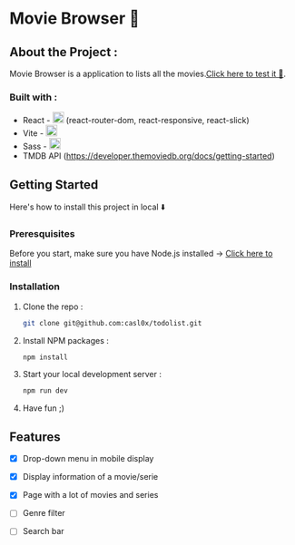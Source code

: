 # Movie Browser 🎥

## About the Project :
Movie Browser is a application to lists all the movies.[Click here to test it 🍿](https://movie-browser-wine.vercel.app/).



### Built with : 
* React - <img src="https://skillicons.dev/icons?i=react" alt="image" style="width:auto;height:20px;"> (react-router-dom, react-responsive, react-slick)
* Vite - <img src="https://skillicons.dev/icons?i=vite" alt="image" style="width:auto;height:20px;">
* Sass - <img src="https://skillicons.dev/icons?i=sass" alt="image" style="width:auto;height:20px;">
* TMDB API (https://developer.themoviedb.org/docs/getting-started)

## Getting Started
Here's how to install this project in local ⬇️

### Preresquisites 
Before you start, make sure you have Node.js installed → [Click here to install ](https://nodejs.org/en/download)

### Installation
1. Clone the repo :
    ``` sh
    git clone git@github.com:casl0x/todolist.git
    ```
2. Install NPM packages :
    ```sh
    npm install
    ```
3. Start your local development server :
    ```sh
   npm run dev 
   ```
4. Have fun ;) 

## Features
- [x] Drop-down menu in mobile display 
- [x] Display information of a movie/serie 
- [x] Page with a lot of movies and series
- [ ] Genre filter
- [ ] Search bar 

